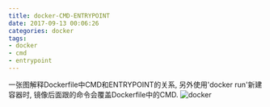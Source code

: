 ```yaml
---
title: docker-CMD-ENTRYPOINT
date: 2017-09-13 00:06:26
categories: docker
tags:
- docker
- cmd
- entrypoint
---
```


一张图解释Dockerfile中CMD和ENTRYPOINT的关系,
另外使用'docker run'新建容器时, 镜像后面跟的命令会覆盖Dockerfile中的CMD.
![docker](docker.png)
